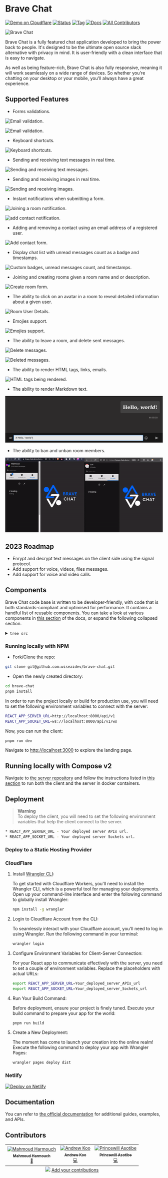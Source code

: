 # Brave Chat

[![Demo on Cloudflare](https://badgen.net/badge/icon/cloudflare/green?icon=telegram&label=brave-chat)](https://brave-chat.net/)
[![Status](https://badgen.net/uptime-robot/status/m780862024-50db2c44c703e5c68d6b1ebb)](https://brave-chat-demo.herokuapp.com/)
[![Tag](https://badgen.net/github/tag/brave-chat/brave-chat)](https://github.com/brave-chat/brave-chat/releases/tag/v0.4.0)
[![Docs](https://badgen.net/badge/icon/docs?icon=wiki&label)](https://docs.brave-chat.wiseai.dev)
[![All Contributors](https://img.shields.io/badge/all_contributors-3-blue.svg?style=flat)](#contributors-)

![Brave Chat](./docs/static/images/banner.PNG "Brave Chat")

Brave Chat is a fully featured chat application developed to bring the power back to people. It's designed to be the ultimate open source slack alternative with privacy in mind. It is user-friendly with a clean interface that is easy to navigate.

As well as being feature-rich, Brave Chat is also fully responsive, meaning it will work seamlessly on a wide range of devices. So whether you're chatting on your desktop or your mobile, you'll always have a great experience.

## Supported Features

- Forms validations.

![Email validation.](./docs/static/images/input-validation.png)

![Email validation.](./docs/static/images/password-validation.png)

- Keyboard shortcuts.

![Keyboard shortcuts.](./docs/static/images/keyboard-shortcuts.png)

- Sending and receiving text messages in real time.

![Sending and receiving text messages.](./docs/static/images/snd-rcv-text.gif)

- Sending and receiving images in real time.

![Sending and receiving images.](./docs/static/images/snd-rcv-img.gif)

- Instant notifications when submitting a form.

![Joining a room notification.](./docs/static/images/join-room-notification.png)

![add contact notification.](./docs/static/images/add-contact-notification.png)

- Adding and removing a contact using an email address of a registered user.

![Add contact form.](./docs/static/images/add-contact-form.png)

- Display chat list with unread messages count as a badge and timestamps.

![Custom badges, unread messages count, and timestamps.](./docs/static/images/custom-badges.png)

- Joining and creating rooms given a room name and or description.

![Create room form.](./docs/static/images/create-room.png)

- The ability to click on an avatar in a room to reveal detailed information about a given user.

![Room User Details.](./docs/static/images/room-user-details.png)

- Emojies support.

![Emojies support.](./docs/static/images/emojies.png)

- The ability to leave a room, and delete sent messages.

![Delete messages.](./docs/static/images/delete-messages.png)

![Deleted messages.](./docs/static/images/deleted-messages.png)

- The ability to render HTML tags, links, emails.

![HTML tags being rendered.](./docs/static/images/bold-italic.png)

- The ability to render Markdown text.

![HTML tags being rendered.](./docs/static/images/render-markdown.png)

- The ability to ban and unban room members.

![HTML tags being rendered.](./docs/static/images/moderation.gif)

## 2023 Roadmap

- Enrypt and decrypt text messages on the client side using the signal protocol.
- Add support for voice, videos, files messages.
- Add support for voice and video calls.

## Components

Brave Chat code base is written to be developer-friendly, with code that is both standards-compliant and optimised for performance. It contains a handful list of reusable components. You can take a look at various components in [this section](https://chat-docs.wiseai.dev/folder-structure) of the docs, or expand the following collapsed section.

<details>
<summary><code>tree src</code></summary>

```sh
├── 📂 src
│
│   │
│   ├── 📂 components
│   │
│   │   ├──  📂 AddContact
│   │   │
│   │   │    ├── 📄 index.js
│   │   │    └── 📄 style.css
│   │   │
│   │   ├──  📂 AddRoom
│   │   │
│   │   │    ├── 📄 index.js
│   │   │    └── 📄 style.css
│   │   │
│   │   ├──  📂 AppTextInput
│   │   │ 
│   │   │    └── 📄 index.js
│   │   │
│   │   ├──  📂 ChatContainer
│   │   │
│   │   │    └── 📄 index.js
│   │   │
│   │   ├──  📂 ChatFooter
│   │   │
│   │   │    ├── 📄 index.js
│   │   │    └── 📄 style.css
│   │   │
│   │   ├──  📂 ContentHeader
│   │   │
│   │   │    └── 📄 index.js
│   │   │
│   │   ├──  📂 ContentLoader
│   │   │
│   │   │    └── 📄 index.js
│   │   │
│   │   ├──  📂 Conversation
│   │   │
│   │   │    ├── 📄 index.js
│   │   │    │
│   │   │    ├── 📂 ReceivedMessageCell
│   │   │    │
│   │   │    │   ├── 📄 index.js
│   │   │    │   └── 📄 TypingMessage.js
│   │   │    │
│   │   │    ├── 📂  SentMessageCell
│   │   │    │
│   │   │    │   └── 📄 index.js
│   │   │    │
│   │   │    └── 📄 style.css
│   │   │
│   │   ├──  📂 CustomAlert
│   │   │
│   │   │    ├── 📄 index.js
│   │   │    └── 📄 style.css
│   │   │
│   │   ├──  📂 CustomAvatar
│   │   │
│   │   │    ├── 📄 index.js
│   │   │    └── 📄 style.css
│   │   │
│   │   ├──  📂 CustomCarousel
│   │   │
│   │   │    ├── 📄 index.js
│   │   │    └── 📄 style.css
│   │   │
│   │   ├──  📂 CustomImage
│   │   │
│   │   │    └── 📄 index.js
│   │   │
│   │   ├──  📂 CustomList
│   │   │
│   │   │    ├── 📄 index.js
│   │   │    ├── 📄 ListEmptyResult.js
│   │   │    ├── 📄 ListFooter.js
│   │   │    ├── 📄 ListView.js
│   │   │    └── 📄 style.css
│   │   │
│   │   ├──  📂 CustomPassword
│   │   │
│   │   │    ├── 📄 index.js
│   │   │    └── 📄 style.css
│   │   │
│   │   ├──  📂 CustomTextInput
│   │   │
│   │   │    └── 📄 index.js
│   │   │
│   │   ├──  📂 DropdownMenu
│   │   │
│   │   │    └── 📄 index.js
│   │   │
│   │   ├──  📂 EditInfo
│   │   │
│   │   │    ├── 📄 index.js
│   │   │    └── 📄 style.css
│   │   │
│   │   ├──  📂 EmojiPicker
│   │   │
│   │   │    └── 📄 index.js
│   │   │
│   │   ├──  📂 GridContainer
│   │   │
│   │   │    └── 📄 index.js
│   │   │
│   │   ├──  📂 Helper
│   │   │
│   │   │    └── 📄 index.js
│   │   │
│   │   ├──  📂 MediaViewer
│   │   │
│   │   │    ├── 📄 index.js
│   │   │    └── 📄 style.css
│   │   │
│   │   ├──  📂 PageLoader
│   │   │
│   │   │    ├── 📄 index.js
│   │   │    └── 📄 style.css
│   │   │
│   │   ├──  📂 RoomContentHeader
│   │   │
│   │   │    └── 📄 index.js
│   │   │
│   │   ├──  📂 RoomConversation
│   │   │
│   │   │    ├── 📄 index.js
│   │   │    │
│   │   │    ├── 📂 ReceivedMessageCell
│   │   │    │
│   │   │    │   ├── 📄 index.js
│   │   │    │   └── 📄 TypingMessage.js
│   │   │    │ 
│   │   │    ├── 📂 SentMessageCell
│   │   │    │  
│   │   │    │   └── 📄 index.js
│   │   │    │
│   │   │    └── 📄 style.css
│   │   │
│   │   ├──  📂 Sidebar
│   │   │
│   │   │    ├── 📂 ChatUserCell
│   │   │    │
│   │   │    │   └── 📄 index.js
│   │   │    │
│   │   │    ├── 📂 ChatUserList
│   │   │    │ 
│   │   │    │   └── 📄 index.js
│   │   │    │
│   │   │    ├── 📂 ContactCell
│   │   │    │ 
│   │   │    │   └── 📄 index.js
│   │   │    │ 
│   │   │    ├── 📂 ContactList
│   │   │    │ 
│   │   │    │   └── 📄 index.js
│   │   │    │  
│   │   │    ├── index.js
│   │   │    │ 
│   │   │    ├── 📂 NoRecordFound
│   │   │    │ 
│   │   │    │   ├── 📄 index.js
│   │   │    │   └── 📄 style.css
│   │   │    │ 
│   │   │    ├── 📂 ProfileDetail
│   │   │    │ 
│   │   │    │   └── 📄 index.js
│   │   │    │    
│   │   │    ├── 📂 RoomCell
│   │   │    │ 
│   │   │    │   └── 📄 index.js
│   │   │    ├── 📂 RoomList
│   │   │    │ 
│   │   │    │   └── 📄 index.js
│   │   │    │ 
│   │   │    ├── 📂 SidebarHeader
│   │   │    │  
│   │   │    │   └── 📄 index.js
│   │   │    │  
│   │   │    ├── 📄 style.css
│   │   │    │ 
│   │   │    └── 📂 UserStatus
│   │   │ 
│   │   │        └── 📄 index.js
│   │   │ 
│   │   ├── 📂 SignIn
│   │   │ 
│   │   │   ├── 📄 index.js
│   │   │   └── 📄 style.css
│   │   │ 
│   │   ├── 📂 SignUp
│   │   │ 
│   │   │   └── 📄 index.js
│   │   │ 
│   │   ├── 📄 style.css
```

</details>

### Running locally with NPM

- Fork/Clone the repo:

```sh
git clone git@github.com:wiseaidev/brave-chat.git
```

- Open the newly created directory:

```sh
cd brave-chat
pnpm install
```

In order to run the project locally or build for production use, you will need to set the following environment variables to connect with the server: 

```sh
REACT_APP_SERVER_URL=http://localhost:8000/api/v1
REACT_APP_SOCKET_URL=ws://localhost:8000/api/v1/ws
```

Now, you can run the client:

```sh
pnpm run dev
```

Navigate to [http://localhost:3000](http://localhost:3000) to explore the landing page.

## Running locally with Compose v2

Navigate to [the server repository](https://github.com/brave-chat/brave-chat-server) and follow the instructions listed in [this section](https://github.com/brave-chat/brave-chat-server#running-locally-with-compose-v2) to run both the client and the server in docker containers.

## Deployment

> **Warning**<br>
To deploy the client, you will need to set the following environment variables that help the client connect to the server.

```sh
* REACT_APP_SERVER_URL - Your deployed server APIs url.
* REACT_APP_SOCKET_URL - Your deployed server Sockets url.
```

### **Deploy to a Static Hosting Provider**

### **CloudFlare**

1. Install [Wrangler CLI](https://developers.cloudflare.com/workers/wrangler/get-started/):

   To get started with Cloudflare Workers, you'll need to install the Wrangler CLI, which is a powerful tool for managing your deployments. Open up your command-line interface and enter the following command to globally install Wrangler:

   ```sh
   npm install -g wrangler
   ```

1. Login to Cloudflare Account from the CLI:

   To seamlessly interact with your Cloudflare account, you'll need to log in using Wrangler. Run the following command in your terminal:

   ```sh
   wrangler login
   ```

1. Configure Environment Variables for Client-Server Connection:

   For your React app to communicate effectively with the server, you need to set a couple of environment variables. Replace the placeholders with actual URLs:

   ```sh
   export REACT_APP_SERVER_URL=Your_deployed_server_APIs_url
   export REACT_APP_SOCKET_URL=Your_deployed_server_Sockets_url
   ```

1. Run Your Build Command:

   Before deployment, ensure your project is finely tuned. Execute your build command to prepare your app for the world:

   ```sh
   pnpm run build
   ```

1. Create a New Deployment:

   The moment has come to launch your creation into the online realm! Execute the following command to deploy your app with Wrangler Pages:

   ```sh
   wrangler pages deploy dist
   ```

### **Netlify**

[![Deploy on Netlify](https://www.netlify.com/img/deploy/button.svg)](https://app.netlify.com/start/deploy?repository=https://github.com/brave-chat/brave-chat)

## Documentation

You can refer to [the official documentation](https://docs.brave-chat.wiseai.dev) for additional guides, examples, and APIs.

## Contributors

<!-- ALL-CONTRIBUTORS-LIST:START - Do not remove or modify this section -->
<!-- prettier-ignore-start -->
<!-- markdownlint-disable -->
<table>
  <tbody>
    <tr>
      <td align="center"><a href="https://github.com/wiseaidev"><img src="https://avatars.githubusercontent.com/u/62179149?v=4?s=100" width="100px;" alt="Mahmoud Harmouch"/><br /><sub><b>Mahmoud Harmouch</b></sub></a><br /><a href="#maintenance-wiseaidev" title="Maintenance">🚧</a></td>
      <td align="center"><a href="https://www.linkedin.com/in/andrewkykoo/"><img src="https://avatars.githubusercontent.com/u/47183818?v=4?s=100" width="100px;" alt="Andrew Koo "/><br /><sub><b>Andrew Koo </b></sub></a><br /><a href="https://github.com/brave-chat/brave-chat/commits?author=andrewkykoo" title="Code">💻</a></td>
      <td align="center"><a href="http://linkedin.com/in/princewill-asotibe-b31036204/"><img src="https://avatars.githubusercontent.com/u/100746581?v=4?s=100" width="100px;" alt="Princewill Asotibe"/><br /><sub><b>Princewill Asotibe</b></sub></a><br /><a href="https://github.com/brave-chat/brave-chat/commits?author=MaverickDe" title="Code">💻</a></td>
    </tr>
  </tbody>
  <tfoot>
    <tr>
      <td align="center" size="13px" colspan="7">
        <img src="https://raw.githubusercontent.com/all-contributors/all-contributors-cli/1b8533af435da9854653492b1327a23a4dbd0a10/assets/logo-small.svg">
          <a href="https://all-contributors.js.org/docs/en/bot/usage">Add your contributions</a>
        </img>
      </td>
    </tr>
  </tfoot>
</table>

<!-- markdownlint-restore -->
<!-- prettier-ignore-end -->

<!-- ALL-CONTRIBUTORS-LIST:END -->